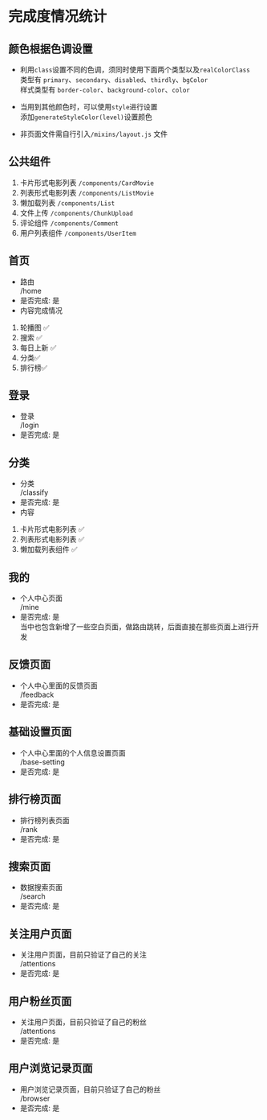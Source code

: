 
# 完成度情况统计  

## 颜色根据色调设置  
- 利用`class`设置不同的色调，须同时使用下面两个类型以及`realColorClass`  
类型有 `primary`、`secondary`、`disabled`、`thirdly`、`bgColor`  
样式类型有 `border-color`、`background-color`、`color`  

- 当用到其他颜色时，可以使用`style`进行设置  
添加`generateStyleColor(level)`设置颜色   

- 非页面文件需自行引入`/mixins/layout.js` 文件  

## 公共组件  

1. 卡片形式电影列表 `/components/CardMovie`  
2. 列表形式电影列表 `/components/ListMovie`  
3. 懒加载列表  `/components/List`  
4. 文件上传  `/components/ChunkUpload`  
5. 评论组件 `/components/Comment`  
6. 用户列表组件 `/components/UserItem`  

## 首页 
- 路由  
/home 
- 是否完成: 是  
- 内容完成情况
1. 轮播图 ✅    
2. 搜索 ✅   
3. 每日上新 ✅  
4. 分类✅  
5. 排行榜✅  

## 登录  
- 登录   
/login 
- 是否完成: 是  

## 分类  
- 分类  
/classify  
- 是否完成: 是  
- 内容  
1. 卡片形式电影列表  ✅
2. 列表形式电影列表  ✅
3. 懒加载列表组件  ✅  

## 我的  
- 个人中心页面  
/mine  
- 是否完成: 是  
当中也包含新增了一些空白页面，做路由跳转，后面直接在那些页面上进行开发  

## 反馈页面  
- 个人中心里面的反馈页面  
/feedback  
- 是否完成: 是  

## 基础设置页面  
- 个人中心里面的个人信息设置页面  
/base-setting  
- 是否完成: 是  

## 排行榜页面  
- 排行榜列表页面  
/rank  
- 是否完成: 是  

## 搜索页面  
- 数据搜索页面  
/search  
- 是否完成: 是  

## 关注用户页面  
- 关注用户页面，目前只验证了自己的关注  
/attentions  
- 是否完成: 是  

## 用户粉丝页面  
- 关注用户页面，目前只验证了自己的粉丝  
/attentions  
- 是否完成: 是   

## 用户浏览记录页面  
- 用户浏览记录页面，目前只验证了自己的粉丝  
/browser  
- 是否完成: 是   
